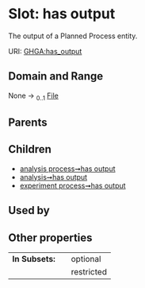 
# Slot: has output


The output of a Planned Process entity.

URI: [GHGA:has_output](https://w3id.org/GHGA/has_output)


## Domain and Range

None &#8594;  <sub>0..1</sub> [File](File.md)

## Parents


## Children

 *  [analysis process➞has output](analysis_process_has_output.md)
 *  [analysis➞has output](analysis_has_output.md)
 *  [experiment process➞has output](experiment_process_has_output.md)

## Used by


## Other properties

|  |  |  |
| --- | --- | --- |
| **In Subsets:** | | optional |
|  | | restricted |

